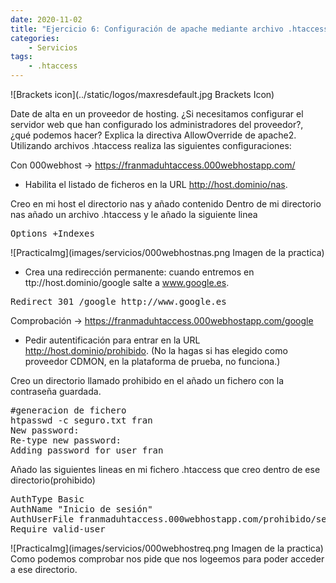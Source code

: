```yaml
---
date: 2020-11-02
title: "Ejercicio 6: Configuración de apache mediante archivo .htaccess "
categories: 
    - Servicios
tags:
    - .htaccess
---
```



![Brackets icon](../static/logos/maxresdefault.jpg Brackets Icon)

Date de alta en un proveedor de hosting. ¿Si necesitamos configurar el servidor web que han configurado los administradores del proveedor?, ¿qué podemos hacer? Explica la directiva AllowOverride de apache2. Utilizando archivos .htaccess realiza las siguientes configuraciones:

Con 000webhost -> https://franmaduhtaccess.000webhostapp.com/

* Habilita el listado de ficheros en la URL http://host.dominio/nas.

Creo en mi host el directorio nas y añado contenido
Dentro de mi directorio nas añado un archivo .htaccess y le añado la siguiente linea
<pre>
Options +Indexes
</pre>
![PracticaImg](images/servicios/000webhostnas.png Imagen de la practica)
* Crea una redirección permanente: cuando entremos en ttp://host.dominio/google salte a www.google.es.
<pre>
Redirect 301 /google http://www.google.es
</pre>
Comprobación -> https://franmaduhtaccess.000webhostapp.com/google

* Pedir autentificación para entrar en la URL http://host.dominio/prohibido. (No la hagas si has elegido como proveedor CDMON, en la plataforma de prueba, no funciona.)

Creo un directorio llamado prohibido en el añado un fichero con la contraseña guardada.
<pre>
#generacion de fichero
htpasswd -c seguro.txt fran
New password: 
Re-type new password: 
Adding password for user fran
</pre>
Añado las siguientes lineas en mi fichero .htaccess que creo dentro de ese directorio(prohibido)
<pre>
AuthType Basic
AuthName "Inicio de sesión"
AuthUserFile franmaduhtaccess.000webhostapp.com/prohibido/seguro.txt
Require valid-user
</pre>
![PracticaImg](images/servicios/000webhostreq.png Imagen de la practica)
Como podemos comprobar nos pide que nos logeemos para poder acceder a ese directorio.